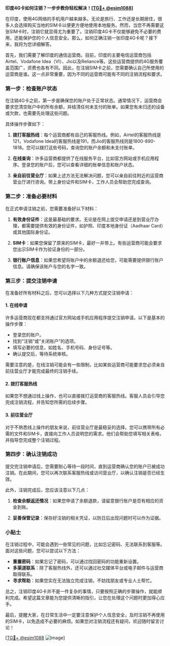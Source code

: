 **印度4G卡如何注销？一步步教你轻松解决！[[TG💪+ @esim1088](https://t.me/s/esim1088)]**

在印度，使用4G网络的手机用户越来越多。无论是旅行、工作还是长期居住，很多人会选择购买当地的SIM卡以便更方便地使用本地服务。然而，当您不再需要这张SIM卡时，注销它就显得尤为重要了。注销印度4G卡不仅能够避免不必要的费用，还能保护您的个人信息安全。那么，如何正确注销一张印度4G卡呢？接下来，我将为您详细解答。

首先，我们需要了解印度的通信运营商。目前，印度的主要电信运营商包括Airtel、Vodafone Idea（VI）、Jio以及Reliance等。这些运营商提供的4G服务覆盖范围广，资费也各有不同。因此，在注销SIM卡之前，您需要确认自己所使用的运营商是谁。这一点非常重要，因为不同的运营商可能有不同的注销流程和要求。

### 第一步：检查账户状态

在注销4G卡之前，第一步是确保您的账户处于正常状态。通常情况下，运营商会要求您清空账户中的所有余额，并结清任何未支付的账单。如果您有未归还的设备或欠款，也需要先处理这些问题。

具体操作步骤如下：

1. **拨打客服热线**：每个运营商都有自己的客服热线。例如，Airtel的客服热线是121，Vodafone Idea的客服热线是191，而Jio的客服热线则是1800-890-1818。您可以拨打这些号码，查询您的账户余额和未支付账单。
   
2. **在线查询**：许多运营商都提供了在线服务平台，比如官方网站或手机应用程序。登录您的账户后，您可以查看详细的账单信息和账户状态。

3. **亲自前往营业厅**：如果上述方法无法解决问题，您可以亲自前往附近的运营商营业厅进行咨询。带上身份证件和SIM卡，工作人员会帮助您完成查询。

### 第二步：准备必要材料

在正式申请注销之前，您需要准备好以下材料：

1. **有效身份证件**：这是最基础的要求。无论是在网上提交申请还是到营业厅办理，都需要提供有效的身份证件，如护照、印度本地身份证（Aadhaar Card）或其他国际身份证。

2. **SIM卡**：如果您保留了原来的SIM卡，最好一并带上。有些运营商可能会要求您出示SIM卡作为验证身份的一部分。

3. **银行账户信息**：如果您希望将账户中的余额退还给您，可能需要提供银行账户信息。请确保该账户与您的名字一致。

### 第三步：提交注销申请

在准备好所有材料之后，您可以选择以下几种方式提交注销申请：

#### 1. 在线申请

许多运营商现在都支持通过官方网站或手机应用程序提交注销申请。以下是基本的操作步骤：

- 登录您的账户。
- 找到“注销”或“关闭账户”的选项。
- 填写必要的信息，如姓名、手机号码、身份证号等。
- 确认提交后，等待系统审核。

需要注意的是，在线注销可能会有一些限制，比如某些运营商可能要求您必须亲自前往营业厅才能完成最终的注销手续。

#### 2. 拨打客服热线

如果您不想通过线上操作，也可以直接拨打运营商的客服热线。客服人员会引导您完成注销流程，并告知您所需的后续步骤。

#### 3. 前往营业厅

对于不熟悉线上操作的朋友来说，前往营业厅是最稳妥的选择。您可以携带所有必需的文件和SIM卡，直接向工作人员说明您的需求。他们会帮助您填写相关表格，并指导您完成整个注销过程。

### 第四步：确认注销成功

提交完注销申请后，您需要耐心等待一段时间，直到运营商确认您的账户已被成功注销。在此期间，您可以再次联系客服热线或访问营业厅，以确认注销是否已经生效。

此外，注销完成后，您应该注意以下几点：

1. **检查余额返还情况**：如果您申请了余额退款，请留意银行账户是否有相应的资金到账。

2. **妥善保管记录**：保存好注销的相关凭证，以防日后出现问题时可以作为证据。

### 小贴士

在注销过程中，可能会遇到一些常见的问题，比如忘记密码、无法联系到客服等。面对这些问题，您可以尝试以下方法：

- **重置密码**：如果忘记了密码，可以通过找回密码的功能重新设置。
- **多渠道联系**：除了客服热线外，还可以通过社交媒体平台或电子邮件与运营商取得联系。
- **寻求帮助**：如果您实在无法独立完成注销，不妨找朋友或专业人士帮忙。

总之，注销印度4G卡并不是一件复杂的事情，只要按照正确的步骤操作，就能顺利完成。希望这篇文章能为您提供清晰的指引，让您在处理这个问题时更加得心应手。

最后，提醒大家，在日常生活中一定要注意保护个人信息安全，及时注销不再使用的SIM卡，以免造成不必要的麻烦。如果您对注销流程还有疑问，欢迎随时留言讨论！

[[TG💪+ @esim1088](https://t.me/s/esim1088) ![Image](https://i.postimg.cc/4NQfJmqS/Snipaste-2025-05-13-00-14-12.png)]
